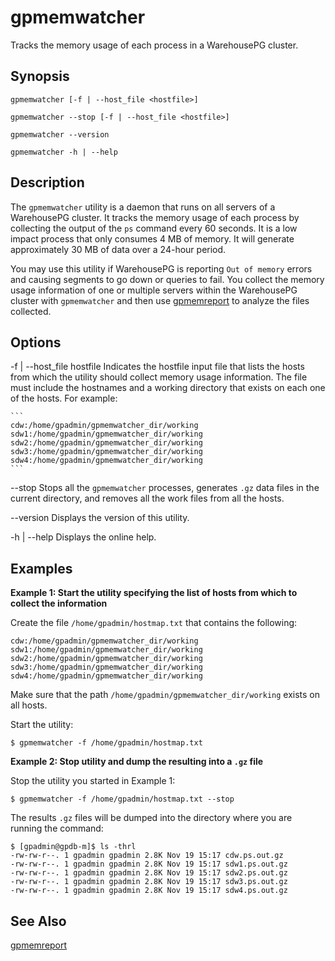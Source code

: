 # gpmemwatcher 

Tracks the memory usage of each process in a WarehousePG cluster.

## <a id="section2"></a>Synopsis 

```
gpmemwatcher [-f | --host_file <hostfile>]   
        
gpmemwatcher --stop [-f | --host_file <hostfile>]  

gpmemwatcher --version

gpmemwatcher -h | --help
```

## <a id="section3"></a>Description 

The `gpmemwatcher` utility is a daemon that runs on all servers of a WarehousePG cluster. It tracks the memory usage of each process by collecting the output of the `ps` command every 60 seconds. It is a low impact process that only consumes 4 MB of memory. It will generate approximately 30 MB of data over a 24-hour period.

You may use this utility if WarehousePG is reporting `Out of memory` errors and causing segments to go down or queries to fail. You collect the memory usage information of one or multiple servers within the WarehousePG cluster with `gpmemwatcher` and then use [gpmemreport](gpmemreport.html) to analyze the files collected.

## <a id="section4"></a>Options 

-f \| --host\_file hostfile
Indicates the hostfile input file that lists the hosts from which the utility should collect memory usage information. The file must include the hostnames and a working directory that exists on each one of the hosts. For example:

    ```
    cdw:/home/gpadmin/gpmemwatcher_dir/working
    sdw1:/home/gpadmin/gpmemwatcher_dir/working
    sdw2:/home/gpadmin/gpmemwatcher_dir/working
    sdw3:/home/gpadmin/gpmemwatcher_dir/working
    sdw4:/home/gpadmin/gpmemwatcher_dir/working
    ```

--stop
Stops all the `gpmemwatcher` processes, generates `.gz` data files in the current directory, and removes all the work files from all the hosts.

--version
Displays the version of this utility.

-h \| --help
Displays the online help.

## <a id="section5"></a>Examples 

**Example 1: Start the utility specifying the list of hosts from which to collect the information**

Create the file `/home/gpadmin/hostmap.txt` that contains the following:

```
cdw:/home/gpadmin/gpmemwatcher_dir/working
sdw1:/home/gpadmin/gpmemwatcher_dir/working
sdw2:/home/gpadmin/gpmemwatcher_dir/working
sdw3:/home/gpadmin/gpmemwatcher_dir/working
sdw4:/home/gpadmin/gpmemwatcher_dir/working
```

Make sure that the path `/home/gpadmin/gpmemwatcher_dir/working` exists on all hosts.

Start the utility:

```
$ gpmemwatcher -f /home/gpadmin/hostmap.txt
```

**Example 2: Stop utility and dump the resulting into a `.gz` file**

Stop the utility you started in Example 1:

```
$ gpmemwatcher -f /home/gpadmin/hostmap.txt --stop
```

The results `.gz` files will be dumped into the directory where you are running the command:

```
$ [gpadmin@gpdb-m]$ ls -thrl
-rw-rw-r--. 1 gpadmin gpadmin 2.8K Nov 19 15:17 cdw.ps.out.gz
-rw-rw-r--. 1 gpadmin gpadmin 2.8K Nov 19 15:17 sdw1.ps.out.gz
-rw-rw-r--. 1 gpadmin gpadmin 2.8K Nov 19 15:17 sdw2.ps.out.gz
-rw-rw-r--. 1 gpadmin gpadmin 2.8K Nov 19 15:17 sdw3.ps.out.gz
-rw-rw-r--. 1 gpadmin gpadmin 2.8K Nov 19 15:17 sdw4.ps.out.gz
```

## <a id="section6"></a>See Also 

[gpmemreport](gpmemreport.html)

